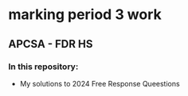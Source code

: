 
# marking period 3 work
## APCSA - FDR HS 

### In this repository:
  - My solutions to 2024 Free Response Queestions

